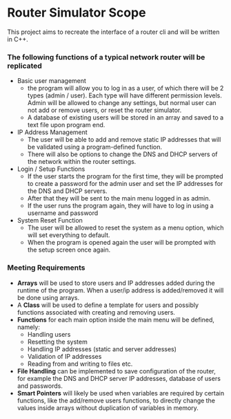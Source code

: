 # Router Simulator Scope
This project aims to recreate the interface of a router cli and will be written in C++.

### The following functions of a typical network router will be replicated
- Basic user management
  - the program will allow you to log in as a user, of which there will be 2 types (admin / user). Each type will have different permission levels. Admin will be allowed to change any settings, but normal user can not add or remove users, or reset the router simulator.
  - A database of existing users will be stored in an array and saved to a text file upon program end.
- IP Address Management
  - The user will be able to add and remove static IP addresses that will be validated using a program-defined function.
  - There will also be options to change the DNS and DHCP servers of the network within the router settings.
- Login / Setup Functions
  - If the user starts the program for the first time, they will be prompted to create a password for the admin user and set the IP addresses for the DNS and DHCP servers.
  - After that they will be sent to the main menu logged in as admin.
  - If the user runs the program again, they will have to log in using a username and password
- System Reset Function
  - The user will be allowed to reset the system as a menu option, which will set everything to default.
  - When the program is opened again the user will be prompted with the setup screen once again.

### Meeting Requirements
- **Arrays** will be used to store users and IP addresses added during the runtime of the program. When a user/ip address is added/removed it will be done using arrays.
- A **Class** will be used to define a template for users and possibly functions associated with creating and removing users.
- **Functions** for each main option inside the main menu will be defined, namely:
  - Handling users
  - Resetting the system
  - Handling IP addresses (static and server addresses)
  - Validation of IP addresses
  - Reading from and writing to files etc.
- **File Handling** can be implemented to save configuration of the router, for example the DNS and DHCP server IP addresses, database of users and passwords.
- **Smart Pointers** will likely be used when variables are required by certain functions, like the add/remove users functions, to directly change the values inside arrays without duplication of variables in memory.
